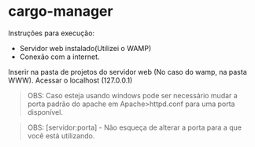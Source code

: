 # cargo-manager

Instruções para execução:
 
 - Servidor web instalado(Utilizei o WAMP)
 - Conexão com a internet.
 
Inserir na pasta de projetos do servidor web (No caso do wamp, na pasta WWW).
Acessar o localhost (127.0.0.1)
 > OBS: Caso esteja usando windows pode ser necessário mudar a porta padrão do apache em Apache>httpd.conf para uma porta disponível.


> OBS: [servidor:porta] - Não esqueça de alterar a porta para a que você está utilizando.
